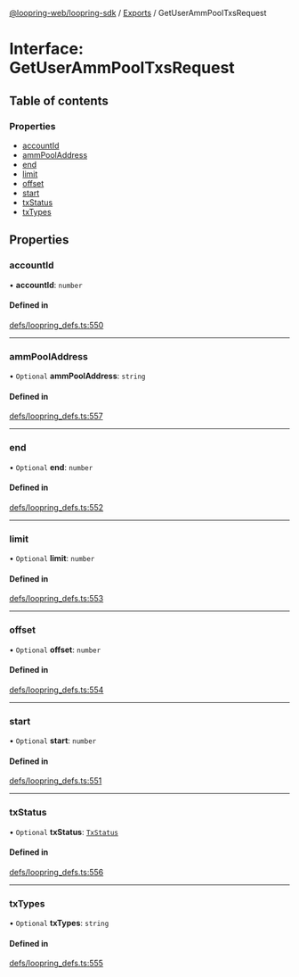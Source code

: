 [@loopring-web/loopring-sdk](../README.md) / [Exports](../modules.md) / GetUserAmmPoolTxsRequest

# Interface: GetUserAmmPoolTxsRequest

## Table of contents

### Properties

- [accountId](GetUserAmmPoolTxsRequest.md#accountid)
- [ammPoolAddress](GetUserAmmPoolTxsRequest.md#ammpooladdress)
- [end](GetUserAmmPoolTxsRequest.md#end)
- [limit](GetUserAmmPoolTxsRequest.md#limit)
- [offset](GetUserAmmPoolTxsRequest.md#offset)
- [start](GetUserAmmPoolTxsRequest.md#start)
- [txStatus](GetUserAmmPoolTxsRequest.md#txstatus)
- [txTypes](GetUserAmmPoolTxsRequest.md#txtypes)

## Properties

### accountId

• **accountId**: `number`

#### Defined in

[defs/loopring_defs.ts:550](https://github.com/Loopring/loopring_sdk/blob/a4b843d/src/defs/loopring_defs.ts#L550)

___

### ammPoolAddress

• `Optional` **ammPoolAddress**: `string`

#### Defined in

[defs/loopring_defs.ts:557](https://github.com/Loopring/loopring_sdk/blob/a4b843d/src/defs/loopring_defs.ts#L557)

___

### end

• `Optional` **end**: `number`

#### Defined in

[defs/loopring_defs.ts:552](https://github.com/Loopring/loopring_sdk/blob/a4b843d/src/defs/loopring_defs.ts#L552)

___

### limit

• `Optional` **limit**: `number`

#### Defined in

[defs/loopring_defs.ts:553](https://github.com/Loopring/loopring_sdk/blob/a4b843d/src/defs/loopring_defs.ts#L553)

___

### offset

• `Optional` **offset**: `number`

#### Defined in

[defs/loopring_defs.ts:554](https://github.com/Loopring/loopring_sdk/blob/a4b843d/src/defs/loopring_defs.ts#L554)

___

### start

• `Optional` **start**: `number`

#### Defined in

[defs/loopring_defs.ts:551](https://github.com/Loopring/loopring_sdk/blob/a4b843d/src/defs/loopring_defs.ts#L551)

___

### txStatus

• `Optional` **txStatus**: [`TxStatus`](../enums/TxStatus.md)

#### Defined in

[defs/loopring_defs.ts:556](https://github.com/Loopring/loopring_sdk/blob/a4b843d/src/defs/loopring_defs.ts#L556)

___

### txTypes

• `Optional` **txTypes**: `string`

#### Defined in

[defs/loopring_defs.ts:555](https://github.com/Loopring/loopring_sdk/blob/a4b843d/src/defs/loopring_defs.ts#L555)
